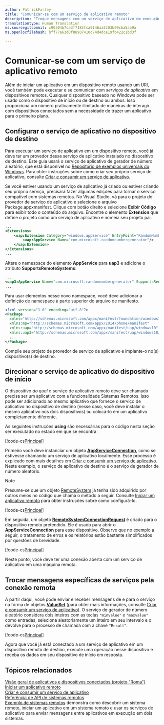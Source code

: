 ```yaml
---
author: PatrickFarley
title: "Comunicar-se com um serviço de aplicativo remoto"
description: "Troque mensagens com um serviço de aplicativo em execução em um dispositivo remoto usando o projeto &quot;Roma&quot;."
translationtype: Human Translation
ms.sourcegitcommit: c90304b7ca3f7185fca9146aa2303b09cba5ab9a
ms.openlocfilehash: bff77a63d0f88907410c74d4dce19fb422c1bd3f

---
```


# Comunicar-se com um serviço de aplicativo remoto

Além de iniciar um aplicativo em um dispositivo remoto usando um URI, você também pode executar e se comunicar com *serviços de aplicativo* em dispositivos remotos. Qualquer dispositivo baseado no Windows pode ser usado como o dispositivo de início ou de destino ou ambos. Isso proporciona um número praticamente ilimitado de maneiras de interagir com dispositivos conectados sem a necessidade de trazer um aplicativo para o primeiro plano.

## Configurar o serviço de aplicativo no dispositivo de destino
Para executar um serviço de aplicativo em um dispositivo remoto, você já deve ter um provedor desse serviço de aplicativo instalado no dispositivo de destino. Este guia usará o serviço de aplicativo de gerador de número aleatório, que está disponível no [Repositório de exemplos universais do Windows](https://github.com/Microsoft/Windows-universal-samples/tree/master/Samples/AppServices). Para obter instruções sobre como criar seu próprio serviço de aplicativo, consulte [Criar e consumir um serviço de aplicativo](how-to-create-and-consume-an-app-service.md).

Se você estiver usando um serviço de aplicativo já criado ou estiver criando seu próprio serviço, precisará fazer algumas edições para tornar o serviço compatível com sistemas remotos. No Visual Studio, vá para o projeto do provedor de serviço de aplicativo e selecione o arquivo Package.appxmanifest. Clique com botão direito e selecione **Exibir Código** para exibir todo o conteúdo do arquivo. Encontre o elemento **Extension** que define o projeto como um serviço de aplicativo e nomeia seu projeto pai.

``` xml
...
<Extensions>
    <uap:Extension Category="windows.appService" EntryPoint="RandomNumberService.RandomNumberGeneratorTask">
        <uap:AppService Name="com.microsoft.randomnumbergenerator"/>
    </uap:Extension>
</Extensions>
...
```

Altere o namespace do elemento **AppService** para **uap3** e adicione o atributo **SupportsRemoteSystems**:

``` xml
...
<uap3:AppService Name="com.microsoft.randomnumbergenerator" SupportsRemoteSystems="true"/>
...
```

Para usar elementos nesse novo namespace, você deve adicionar a definição de namespace à parte superior do arquivo de manifesto.

``` xml
<?xml version="1.0" encoding="utf-8"?>
<Package
  xmlns="http://schemas.microsoft.com/appx/manifest/foundation/windows10"
  xmlns:mp="http://schemas.microsoft.com/appx/2014/phone/manifest"
  xmlns:uap="http://schemas.microsoft.com/appx/manifest/uap/windows10"
  xmlns:uap3="http://schemas.microsoft.com/appx/manifest/uap/windows10/3">
  ...
</Package>
```

Compile seu projeto de provedor de serviço de aplicativo e implante-o no(s) dispositivo(s) de destino.

## Direcionar o serviço de aplicativo do dispositivo de início
O dispositivo *do qual* o serviço de aplicativo remoto deve ser chamado precisa ser um aplicativo com a funcionalidade Sistemas Remotos. Isso pode ser adicionado ao mesmo aplicativo que fornece o serviço de aplicativo no dispositivo de destino (nesse caso, você deve instalar o mesmo aplicativo nos dois dispositivos) ou colocá-lo em um aplicativo completamente diferente.

As seguintes instruções **using** são necessárias para o código nesta seção ser executado no estado em que se encontra:

[!code-cs[Principal](./code/RemoteAppService/MainPage.xaml.cs#SnippetUsings)]


Primeiro você deve instanciar um objeto [**AppServiceConnection**](https://msdn.microsoft.com/library/windows/apps/Windows.ApplicationModel.AppService.AppServiceConnection), como se estivesse chamando um serviço de aplicativo localmente. Esse processo é explicado com mais detalhes em [Criar e consumir um serviço de aplicativo](how-to-create-and-consume-an-app-service.md). Neste exemplo, o serviço de aplicativo de destino é o serviço de gerador de número aleatório.

> [!NOTE]
> Presume-se que um objeto [RemoteSystem](https://msdn.microsoft.com/library/windows/apps/Windows.System.RemoteSystems.RemoteSystem) já tenha sido adquirido por outros meios no código que chama o método a seguir. Consulte [Iniciar um aplicativo remoto](launch-a-remote-app.md) para obter instruções sobre como configurá-lo.

[!code-cs[Principal](./code/RemoteAppService/MainPage.xaml.cs#SnippetAppService)]

Em seguida, um objeto [**RemoteSystemConnectionRequest**](https://msdn.microsoft.com/library/windows/apps/Windows.System.RemoteSystems.RemoteSystemConnectionRequest) é criado para o dispositivo remoto pretendido. Ele é usado para abrir o **AppServiceConnection** para esse dispositivo. Observe que no exemplo a seguir, o tratamento de erros e os relatórios estão bastante simplificados por questões de brevidade.

[!code-cs[Principal](./code/RemoteAppService/MainPage.xaml.cs#SnippetRemoteConnection)]

Neste ponto, você deve ter uma conexão aberta com um serviço de aplicativo em uma máquina remota.

## Trocar mensagens específicas de serviços pela conexão remota

A partir daqui, você pode enviar e receber mensagens de e para o serviço na forma de objetos [**ValueSet**](https://msdn.microsoft.com/library/windows/apps/windows.foundation.collections.valueset) (para obter mais informações, consulte [Criar e consumir um serviço de aplicativo](how-to-create-and-consume-an-app-service.md)). O serviço de gerador de número aleatório considera dois inteiros com as teclas `"minvalue"` e `"maxvalue"` como entradas, seleciona aleatoriamente um inteiro em seu intervalo e o devolve para o processo de chamada com a chave `"Result"`.

[!code-cs[Principal](./code/RemoteAppService/MainPage.xaml.cs#SnippetSendMessage)]

Agora que você já está conectado a um serviço de aplicativo em um dispositivo remoto de destino, execute uma operação nesse dispositivo e receba os dados em seu dispositivo de início em resposta.

## Tópicos relacionados

[Visão geral de aplicativos e dispositivos conectados (projeto "Roma")](connected-apps-and-devices.md)  
[Iniciar um aplicativo remoto](launch-a-remote-app.md)  
[Criar e consumir um serviço de aplicativo](how-to-create-and-consume-an-app-service.md)  
[Referência de API de sistemas remotos](https://msdn.microsoft.com/library/windows/apps/Windows.System.RemoteSystems)  
[Exemplo de sistemas remotos](https://github.com/Microsoft/Windows-universal-samples/tree/dev/Samples/RemoteSystems ) demonstra como descobrir um sistema remoto, iniciar um aplicativo em um sistema remoto e usar os serviços de aplicativo para enviar mensagens entre aplicativos em execução em dois sistemas.



<!--HONumber=Aug16_HO3-->


